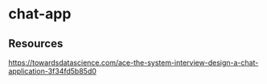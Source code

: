 # chat-app

## Resources
https://towardsdatascience.com/ace-the-system-interview-design-a-chat-application-3f34fd5b85d0
